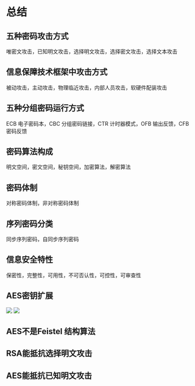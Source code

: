 # 总结
## 五种密码攻击方式
唯密文攻击，已知明文攻击，选择明文攻击，选择密文攻击，选择文本攻击
## 信息保障技术框架中攻击方式
被动攻击，主动攻击，物理临近攻击，内部人员攻击，软硬件配装攻击
## 五种分组密码运行方式
ECB 电子密码本，CBC 分组密码链接，CTR 计时器模式，OFB 输出反馈，CFB 密码反馈
## 密码算法构成
明文空间，密文空间，秘钥空间，加密算法，解密算法
## 密码体制
对称密码体制，非对称密码体制
## 序列密码分类
同步序列密码，自同步序列密码
## 信息安全特性
保密性，完整性，可用性，不可否认性，可控性，可审查性
## AES密钥扩展
![](https://gitee.com/guuest/images/raw/master/img/20210617162712.png)
![](https://gitee.com/guuest/images/raw/master/img/20210617163950.png)
## AES不是Feistel 结构算法
## RSA能抵抗选择明文攻击
## AES能抵抗已知明文攻击
